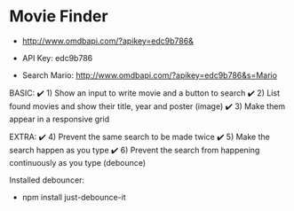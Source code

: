 # Movie Finder

 - http://www.omdbapi.com/?apikey=edc9b786&
 - API Key: edc9b786

 - Search Mario: http://www.omdbapi.com/?apikey=edc9b786&s=Mario

BASIC:
✔️	1) Show an input to write movie and a button to search
✔️ 	2) List found movies and show their title, year and poster (image)
✔️ 	3) Make them appear in a responsive grid

EXTRA: 
✔️	4) Prevent the same search to be made twice
✔️	5) Make the search happen as you type
✔️	6) Prevent the search from happening continuously as you type (debounce)


Installed debouncer: 
 - npm install just-debounce-it
